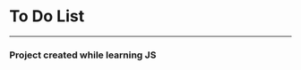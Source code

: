 # To Do List

-----------------------

### Project created while learning JS

<!-- You can check out final result [here](https://janszczepan.github.io/projekt-stoper/) -->
